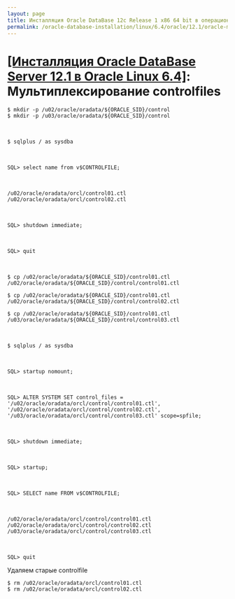 ```yaml
---
layout: page
title: Инсталляция Oracle DataBase 12c Release 1 x86 64 bit в операционной системе Oracle Linux 6.4 x86_64
permalink: /oracle-database-installation/linux/6.4/oracle/12.1/oracle-multiplex-controlfiles/
---
```


# <a href="/oracle-database-installation/linux/6.4/oracle/12.1/">[Инсталляция Oracle DataBase Server 12.1 в Oracle Linux 6.4]</a>: Мультиплексирование controlfiles



	$ mkdir -p /u02/oracle/oradata/${ORACLE_SID}/control
	$ mkdir -p /u03/oracle/oradata/${ORACLE_SID}/control



<br/>

	$ sqlplus / as sysdba



<br/>

	SQL> select name from v$CONTROLFILE;

<br/>

	/u02/oracle/oradata/orcl/control01.ctl
	/u02/oracle/oradata/orcl/control02.ctl

<br/>


	SQL> shutdown immediate;



<br/>

	SQL> quit

<br/>


	$ cp /u02/oracle/oradata/${ORACLE_SID}/control01.ctl /u02/oracle/oradata/${ORACLE_SID}/control/control01.ctl

	$ cp /u02/oracle/oradata/${ORACLE_SID}/control01.ctl /u02/oracle/oradata/${ORACLE_SID}/control/control02.ctl

	$ cp /u02/oracle/oradata/${ORACLE_SID}/control01.ctl /u03/oracle/oradata/${ORACLE_SID}/control/control03.ctl


<br/>

	$ sqlplus / as sysdba

<br/>

	SQL> startup nomount;

<br/>

	SQL> ALTER SYSTEM SET control_files = '/u02/oracle/oradata/orcl/control/control01.ctl', '/u02/oracle/oradata/orcl/control/control02.ctl', '/u03/oracle/oradata/orcl/control/control03.ctl' scope=spfile;


<br/>

	SQL> shutdown immediate;

<br/>

	SQL> startup;

<br/>

	SQL> SELECT name FROM v$CONTROLFILE;

<br/>

	/u02/oracle/oradata/orcl/control/control01.ctl
	/u02/oracle/oradata/orcl/control/control02.ctl
	/u03/oracle/oradata/orcl/control/control03.ctl

<br/>

	SQL> quit


Удаляем старые controlfile

	$ rm /u02/oracle/oradata/orcl/control01.ctl
	$ rm /u02/oracle/oradata/orcl/control02.ctl
